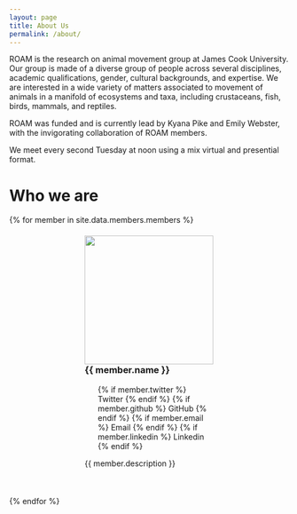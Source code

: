 ```yaml
---
layout: page
title: About Us
permalink: /about/
---
```


ROAM is the research on animal movement group at James Cook University. Our group is made of a diverse group of people across several disciplines, academic qualifications, gender, cultural backgrounds, and expertise. We are interested in a wide variety of matters associated to movement of animals in a manifold of ecosystems and taxa, including crustaceans, fish, birds, mammals, and reptiles.

ROAM was funded and is currently lead by Kyana Pike and Emily Webster, with the invigorating collaboration of ROAM members.

We meet every second Tuesday at noon using a mix virtual and presential format.


<h1>Who we are</h1>

<div>
  {% for member in site.data.members.members %}
  <div style="display: flex;
              flex-wrap: wrap;
              padding: 20px">
    <div style="width: 50%;
                padding-right:15px;
                padding-left:15px;
                margin-right:auto;
                margin-left:auto;
                float:left">
      <img style="max-width: 300px;
                  max-height: 300px;
                  width: 100%;
                  height: auto;
                  float:left;" src="../images/people/{{ member.picture }}" alt="" width="300" height="300">
    </div>
    <div style="width: 50%;
                padding-right: 15px;
                padding-left: 15px;
                margin-right: auto;
                margin-left: auto;
                justify-content: center">
      <h3 style="margin-top: 0">{{ member.name }}</h3>
      <ul class="social-icons" style="margin-right: auto;
                                      margin-left: auto">  
        {% if member.twitter %}
        <a style="text-decoration:none" href="https://twitter.com/{{ member.twitter }}" rel="nofollow noopener noreferrer">
          <i class="fab fa-fw fa-twitter-square" aria-hidden="true"></i>
          <span class="label">Twitter</span>
        </a>
        {% endif %}
        {% if member.github %}
        <a style="text-decoration:none" href="https://github.com/{{ member.github }}" rel="nofollow noopener noreferrer">
          <i class="fab fa-fw fa-github" aria-hidden="true"></i>
          <span class="label">GitHub</span>
        </a>
        {% endif %}
        {% if member.email %}
        <a style="text-decoration:none" href="mailto:{{ member.email }}" rel="nofollow noopener noreferrer">
          <i class="fa fa-envelope" aria-hidden="true"></i>
          <span class="label">Email</span>
        </a>
        {% endif %}
        {% if member.linkedin %}
        <a style="text-decoration:none" href="https://linkedin.com/in/{{ member.linkedin }}" rel="nofollow noopener noreferrer">
          <i class="fab fa-fw fa-linkedin-in" aria-hidden="true"></i>
          <span class="label">Linkedin</span>
        </a>
        {% endif %}
      </ul>
      <p style="font-size:14px;
                text-align: justify;
                text-justify: inter-word;
                margin-right: auto;
                margin-left: auto">{{ member.description }}</p>
    </div>
  </div>
  <br>  
  {% endfor %}
</div>
